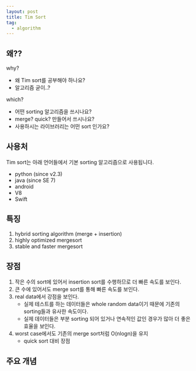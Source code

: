 ```yaml
---
layout: post
title: Tim Sort
tag:
  - algorithm
---
```


## 왜??

why?
- 왜 Tim sort를 공부해야 하나요?
- 알고리즘 굳이..?

which?
- 어떤 sorting 알고리즘을 쓰시나요?
- merge? quick? 만들어서 쓰시나요?
- 사용하시는 라이브러리는 어떤 sort 인가요?


## 사용처

Tim sort는 아래 언어들에서 기본 sorting 알고리즘으로 사용됩니다.

- python (since v2.3)
- java (since SE 7)
- android
- V8
- Swift

## 특징

1. hybrid sorting algorithm (merge + insertion)
2. highly optimized mergesort
3. stable and faster mergesort

## 장점

1. 작은 수의 sort에 있어서 insertion sort를 수행하므로 더 빠른 속도를 보인다.
2. 큰 수에 있어서도 merge sort를 통해 빠른 속도를 보인다.
3. real data에서 강점을 보인다.
   - 실제 테스트를 하는 데이터들은 whole random data이기 때문에 기존의 sorting들과 유사한 속도이다.
   - 실제 데이터들은 부분 sorting 되어 있거나 연속적인 값인 경우가 많아 더 좋은 효율을 보인다.
4. worst case에서도 기존의 merge sort처럼 O(nlogn)을 유지
   - quick sort 대비 장점

## 주요 개념

